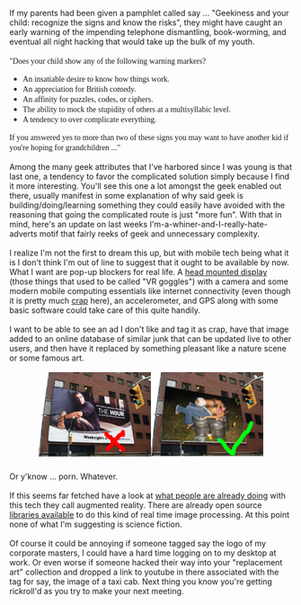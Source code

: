 If my parents had been given a pamphlet called say ... "Geekiness and your child: recognize the signs and know the risks", they might have caught an early warning of the impending telephone dismantling, book-worming, and eventual all night hacking that would take up the bulk of my youth.<br /><br /><span style="font-family:times new roman;">"Does your child show any of the following warning markers?<br /></span><ul><li><span style="font-family:times new roman;">An insatiable desire to know how things work.  </span></li><li><span style="font-family:times new roman;">An appreciation for British comedy.  </span></li><li><span style="font-family:times new roman;">An affinity for puzzles, codes, or ciphers.  </span></li><li><span style="font-family:times new roman;">The ability to mock the stupidity of others at a multisyllabic level.  </span></li><li><span style="font-family:times new roman;">A tendency to over complicate everything.  </span></li></ul><span style="font-family:times new roman;">If you answered yes to more than two of these signs you may want to have another kid if you're hoping for grandchildren ..."</span><br /><br />Among the many geek attributes that I've harbored since I was young is that last one, a tendency to favor the complicated solution simply because I find it more interesting. You'll see this one a lot amongst the geek enabled out there, usually manifest in some explanation of why said geek is building/doing/learning something they could easily have avoided with the reasoning that going the complicated route is just "more fun". With that in mind, here's an update on last weeks I'm-a-whiner-and-I-really-hate-adverts motif that fairly reeks of geek and unnecessary complexity.<br /><br />I realize I'm not the first to dream this up, but with mobile tech being what it is I don't think I'm out of line to suggest that it ought to be available by now. What I want are pop-up blockers for real life. A <a href="http://en.wikipedia.org/wiki/Head-mounted_display">head mounted display</a> (those things that used to be called "VR goggles") with a camera and some modern mobile computing essentials like internet connectivity (even though it is pretty much <a href="http://feeds.boingboing.net/~r/boingboing/iBag/~3/468757679/canadas-internet-is.html">crap</a> here), an accelerometer, and GPS along with some basic software could take care of this quite handily.<br /><br />I want to be able to see an ad I don't like and tag it as crap, have that image added to an online database of similar junk that can be updated live to other users, and then have it replaced by something pleasant like a nature scene or some famous art.<br /><br /><a href="/content/images/2008/11/strombo_billboard.png"><img style="margin: 0px auto 10px; display: block; text-align: center; cursor: pointer; width: 400px; height: 150px;" src="/content/images/2008/11/strombo_billboard.png" alt="" id="BLOGGER_PHOTO_ID_5274350257388008962" border="0" /></a><br />Or y'know ... porn.  Whatever.<br /><br />If this seems far fetched have a look at <a href="http://www.ghava.org/total-immersion-and-artoolworks-augmented-reality-solutions/">what people are already doing</a> with this tech they call augmented reality.  There are already open source <a href="http://www.hitl.washington.edu/artoolkit/">libraries available</a> to do this kind of real time image processing.  At this point none of what I'm suggesting is science fiction.<br /><br />Of course it could be annoying if someone tagged say the logo of my corporate masters, I could have a hard time logging on to my desktop at work.  Or even worse if someone hacked their way into your "replacement art" collection and dropped a link to youtube in there associated with the tag for say, the image of a taxi cab.  Next thing you know you're getting rickroll'd as you try to make your next meeting.